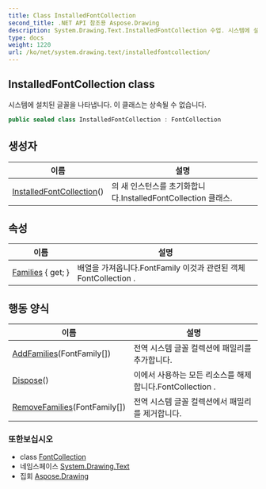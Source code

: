 ```yaml
---
title: Class InstalledFontCollection
second_title: .NET API 참조용 Aspose.Drawing
description: System.Drawing.Text.InstalledFontCollection 수업. 시스템에 설치된 글꼴을 나타냅니다. 이 클래스는 상속될 수 없습니다.
type: docs
weight: 1220
url: /ko/net/system.drawing.text/installedfontcollection/
---
```

## InstalledFontCollection class

시스템에 설치된 글꼴을 나타냅니다. 이 클래스는 상속될 수 없습니다.

```csharp
public sealed class InstalledFontCollection : FontCollection
```

## 생성자

| 이름 | 설명 |
| --- | --- |
| [InstalledFontCollection](installedfontcollection/)() | 의 새 인스턴스를 초기화합니다.InstalledFontCollection 클래스. |

## 속성

| 이름 | 설명 |
| --- | --- |
| [Families](../../system.drawing.text/fontcollection/families/) { get; } | 배열을 가져옵니다.FontFamily 이것과 관련된 객체FontCollection . |

## 행동 양식

| 이름 | 설명 |
| --- | --- |
| [AddFamilies](../../system.drawing.text/installedfontcollection/addfamilies/)(FontFamily[]) | 전역 시스템 글꼴 컬렉션에 패밀리를 추가합니다. |
| [Dispose](../../system.drawing.text/fontcollection/dispose/)() | 이에서 사용하는 모든 리소스를 해제합니다.FontCollection . |
| [RemoveFamilies](../../system.drawing.text/installedfontcollection/removefamilies/)(FontFamily[]) | 전역 시스템 글꼴 컬렉션에서 패밀리를 제거합니다. |

### 또한보십시오

* class [FontCollection](../fontcollection/)
* 네임스페이스 [System.Drawing.Text](../../system.drawing.text/)
* 집회 [Aspose.Drawing](../../)


